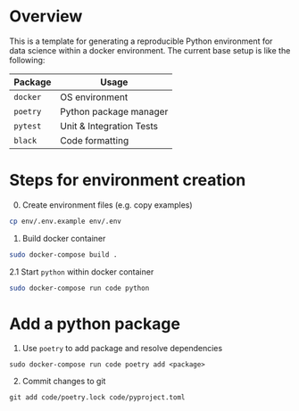 # Overview
This is a template for generating a reproducible Python environment for data science within a docker environment. The current base setup is like the following:

|Package|Usage|
|-------|-----|
|`docker`| OS environment |
|`poetry`| Python package manager |
|`pytest`| Unit & Integration Tests |
|`black` | Code formatting |

# Steps for environment creation

0. Create environment files (e.g. copy examples)
```bash
cp env/.env.example env/.env
```

1. Build docker container
```bash
sudo docker-compose build .
```

2.1 Start `python` within docker container
```bash
sudo docker-compose run code python
```

# Add a python package

1. Use `poetry` to add package and resolve dependencies
```
sudo docker-compose run code poetry add <package>
```

2. Commit changes to git
```
git add code/poetry.lock code/pyproject.toml
```
